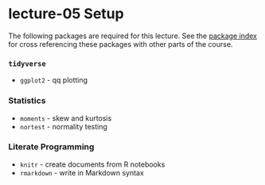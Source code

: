 # lecture-05 Setup
The following packages are required for this lecture. See the [package index](https://slu-soc5050.github.io/package-index/) for cross referencing these packages with other parts of the course.

### `tidyverse`

* `ggplot2` - qq plotting

### Statistics

* `moments` - skew and kurtosis
* `nortest` - normality testing

### Literate Programming

* `knitr` - create documents from R notebooks
* `rmarkdown` - write in Markdown syntax

